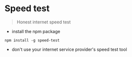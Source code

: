 # Speed test
> Honest internet speed test

- install the npm package
```
npm install -g speed-test
```
- don't use your internet service provider's speed test tool

